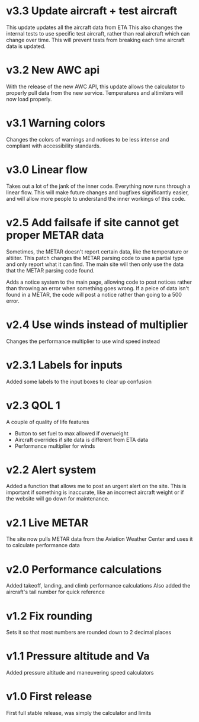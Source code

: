 # v3.3 Update aircraft + test aircraft

This update updates all the aircraft data from ETA
This also changes the internal tests to use specific test aircraft, rather than real aircraft which can change over time. This will prevent tests from breaking each time aircraft data is updated.

# v3.2 New AWC api

With the release of the new AWC API, this update allows the calculator to properly pull data from the new service. Temperatures and altimiters will now load properly.

# v3.1 Warning colors

Changes the colors of warnings and notices to be less intense and compliant with accessibility standards.

# v3.0 Linear flow

Takes out a lot of the jank of the inner code. Everything now runs through a linear flow.
This will make future changes and bugfixes significantly easier, and will allow more people to understand the inner workings of this code.

# v2.5 Add failsafe if site cannot get proper METAR data

Sometimes, the METAR doesn't report certain data, like the temperature or altiiter. This patch changes the METAR parsing code to use a partial type and only report what it can find. The main site will then only use the data that the METAR parsing code found.

Adds a notice system to the main page, allowing code to post notices rather than throwing an error when something goes wrong. If a peice of data isn't found in a METAR, the code will post a notice rather than going to a 500 error.

# v2.4 Use winds instead of multiplier

Changes the performance multiplier to use wind speed instead

# v2.3.1 Labels for inputs

Added some labels to the input boxes to clear up confusion

# v2.3 QOL 1

A couple of quality of life features

- Button to set fuel to max allowed if overweight
- Aircraft overrides if site data is different from ETA data
- Performance multiplier for winds

# v2.2 Alert system

Added a function that allows me to post an urgent alert on the site. This is important if something is inaccurate, like an incorrect aircraft weight or if the website will go down for maintenance.

# v2.1 Live METAR

The site now pulls METAR data from the Aviation Weather Center and uses it to calculate performance data

# v2.0 Performance calculations

Added takeoff, landing, and climb performance calculations
Also added the aircraft's tail number for quick reference

# v1.2 Fix rounding

Sets it so that most numbers are rounded down to 2 decimal places

# v1.1 Pressure altitude and Va

Added pressure altitude and maneuvering speed calculators

# v1.0 First release

First full stable release, was simply the calculator and limits
